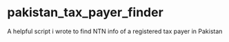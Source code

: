 # pakistan_tax_payer_finder
A helpful script i wrote to find NTN info of a registered tax payer in Pakistan
